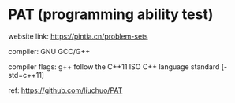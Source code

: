 # PAT (programming ability test)
website link: https://pintia.cn/problem-sets

compiler: GNU GCC/G++

compiler flags: g++ follow the C++11 ISO C++ language standard [-std=c++11]

ref: https://github.com/liuchuo/PAT

